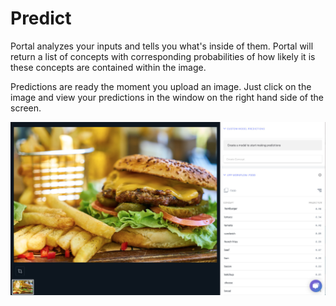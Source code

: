 # Predict

Portal analyzes your inputs and tells you what's inside of them. Portal will return a list of concepts with corresponding probabilities of how likely it is these concepts are contained within the image.

Predictions are ready the moment you upload an image. Just click on the image and view your predictions in the window on the right hand side of the screen.

![](../.gitbook/assets/burger_predict.jpg)

